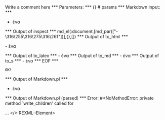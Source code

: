 Write a comment here
*** Parameters: ***
{} # params 
*** Markdown input: ***
- ένα

*** Output of inspect ***
md_el(:document,[md_par(["- \316\255\316\275\316\261"])],{},[])
*** Output of to_html ***
<p>- ένα</p>
*** Output of to_latex ***
- ένα
*** Output of to_md ***
- ένα
*** Output of to_s ***
- ένα
*** EOF ***



	OK!



*** Output of Markdown.pl ***
<ul>
<li>ένα</li>
</ul>

*** Output of Markdown.pl (parsed) ***
Error: #<NoMethodError: private method `write_children' called for <div> ... </>:REXML::Element>
